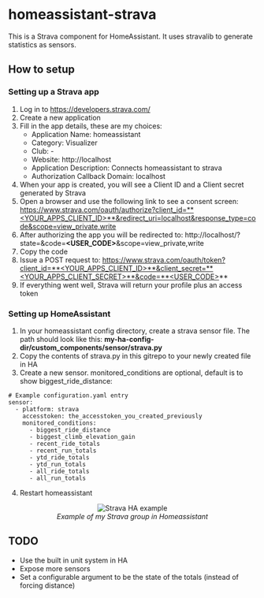 # homeassistant-strava
This is a Strava component for HomeAssistant. It uses stravalib to generate statistics as sensors.

## How to setup

### Setting up a Strava app
1. Log in to https://developers.strava.com/
2. Create a new application
3. Fill in the app details, these are my choices:
   * Application Name: homeassistant
   * Category: Visualizer
   * Club: -
   * Website: http://localhost
   * Application Description: Connects homeassistant to strava
   * Authorization Callback Domain: localhost
4. When your app is created, you will see a Client ID and a Client secret generated by Strava
5. Open a browser and use the following link to see a consent screen: https://www.strava.com/oauth/authorize?client_id=**<YOUR_APPS_CLIENT_ID>**&redirect_uri=localhost&response_type=code&scope=view_private,write 
6. After authorizing the app you will be redirected to: http://localhost/?state=&code=**<USER_CODE>**&scope=view_private,write
7. Copy the code
8. Issue a POST request to: https://www.strava.com/oauth/token?client_id=**<YOUR_APPS_CLIENT_ID>**&client_secret=**<YOUR_APPS_CLIENT_SECRET>**&code=**<USER_CODE>**
9. If everything went well, Strava will return your profile plus an access token

### Setting up HomeAssistant
1. In your homeassistant config directory, create a strava sensor file. The path should look like this: **my-ha-config-dir/custom_components/sensor/strava.py**
2. Copy the contents of strava.py in this gitrepo to your newly created file in HA
3. Create a new sensor. monitored_conditions are optional, default is to show biggest_ride_distance:
~~~~
# Example configuration.yaml entry
sensor:
  - platform: strava
    accesstoken: the_accesstoken_you_created_previously
    monitored_conditions:
      - biggest_ride_distance
      - biggest_climb_elevation_gain
      - recent_ride_totals
      - recent_run_totals
      - ytd_ride_totals
      - ytd_run_totals
      - all_ride_totals
      - all_run_totals
~~~~
4. Restart homeassistant


<p align="center">
  <img src="https://raw.githubusercontent.com/Miicroo/homeassistant-strava/master/strava_example.PNG" alt="Strava HA example"/><br />
  <i>Example of my Strava group in Homeassistant</i>
</p>

## TODO
* Use the built in unit system in HA
* Expose more sensors
* Set a configurable argument to be the state of the totals (instead of forcing distance)